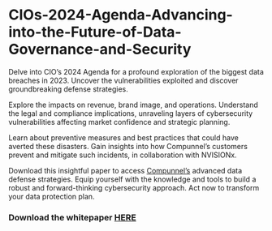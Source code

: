 # CIOs-2024-Agenda-Advancing-into-the-Future-of-Data-Governance-and-Security

Delve into CIO’s 2024 Agenda for a profound exploration of the biggest data breaches in 2023. Uncover the vulnerabilities exploited and discover groundbreaking defense strategies.

Explore the impacts on revenue, brand image, and operations. Understand the legal and compliance implications, unraveling layers of cybersecurity vulnerabilities affecting market confidence and strategic planning.

Learn about preventive measures and best practices that could have averted these disasters. Gain insights into how Compunnel’s customers prevent and mitigate such incidents, in collaboration with NVISIONx.

Download this insightful paper to access [Compunnel’s](https://www.compunnel.com/) advanced data defense strategies. Equip yourself with the knowledge and tools to build a robust and forward-thinking cybersecurity approach. Act now to transform your data protection plan.

### Download the whitepaper [HERE](https://medium.com/@digital-services/cios-2024-agenda-advancing-into-the-future-of-data-governance-and-security-82a959ecca43)
